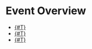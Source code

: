 # Event Overview

- [{#T}](on-crm-contact-add.md)
- [{#T}](on-crm-contact-delete.md)
- [{#T}](on-crm-contact-update.md)